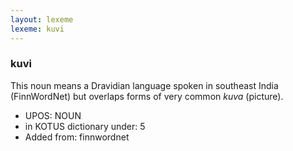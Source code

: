 ```yaml
---
layout: lexeme
lexeme: kuvi
---
```


###  kuvi

This noun means a Dravidian language spoken in southeast India (FinnWordNet) but overlaps forms of very common *kuva* (picture).
* UPOS:  NOUN
* in KOTUS dictionary under:  5
* Added from:  finnwordnet

